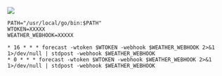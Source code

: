 ![](https://circleci.com/gh/gong023/my-slack-process.png?circle-token=9b19953963017037b8e38e63fee2239f2c9b43a9&style=shield)

```
PATH="/usr/local/go/bin:$PATH"
WTOKEN=XXXXX
WEATHER_WEBHOOK=XXXXX

* 16 * * * forecast -wtoken $WTOKEN -webhook $WEATHER_WEBHOOK 2>&1 1>/dev/null | stdpost -webhook $WEATHER_WEBHOOK
* 0 * * * forecast -wtoken $WTOKEN -webhook $WEATHER_WEBHOOK 2>&1 1>/dev/null | stdpost -webhook $WEATHER_WEBHOOK
```
